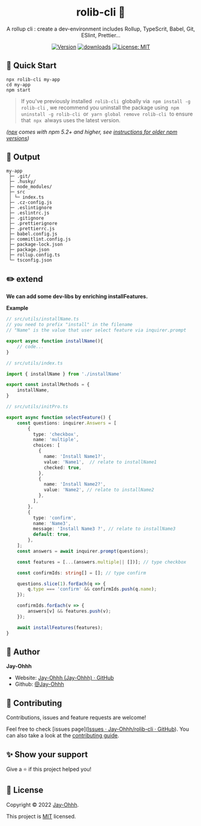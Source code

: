 <h1 align="center">rolib-cli 🎉</h3>
<p align="center">A rollup cli : create a dev-environment includes Rollup, TypeScrit, Babel, Git, ESlint, Prettier...</p>
<p align="center">
  <a href="https://www.npmjs.com/package/rolib-cli" target="_blank"><img alt="Version" src="https://img.shields.io/npm/v/rolib-cli.svg" /></a>
  <a href="https://www.npmjs.com/package/rolib-cli" target="_blank"><img alt="downloads" src="https://img.shields.io/npm/dm/rolib-cli.svg?color=blue"/></a>
  <a href="https://github.com/Jay-Ohhh/rolib-cli/blob/master/LICENSE" target="_blank"><img alt="License: MIT" src="https://img.shields.io/github/license/Jay-Ohhh/rolib-cli" /></a>
</p>


## 🚀 Quick Start

```shell
npx rolib-cli my-app
cd my-app
npm start
```

> If you've previously installed  `rolib-cli`  globally via  `npm install -g rolib-cli` , we recommend you uninstall the package using  `npm uninstall -g rolib-cli`  or  `yarn global remove rolib-cli`  to ensure that  `npx`  always uses the latest version.

*([npx](https://medium.com/@maybekatz/introducing-npx-an-npm-package-runner-55f7d4bd282b) comes with npm 5.2+ and higher, see [instructions for older npm versions](https://gist.github.com/gaearon/4064d3c23a77c74a3614c498a8bb1c5f))*

## 🎨 Output

```
my-app
 ├─ .git/
 ├─ .husky/
 ├─ node_modules/
 ├─ src
 │ └─ index.ts
 ├─ .cz-config.js
 ├─ .eslintignore
 ├─ .eslintrc.js
 ├─ .gitignore
 ├─ .prettierignore
 ├─ .prettierrc.js
 ├─ babel.config.js
 ├─ commitlint.config.js
 ├─ package-lock.json
 ├─ package.json
 ├─ rollup.config.ts
 └─ tsconfig.json
```

## ✏️ extend

**We can add some dev-libs by enriching installFeatures.**

**Example**

```typescript
// src/utils/installName.ts
// you need to prefix "install" in the filename
// "Name" is the value that user select feature via inquirer.prompt

export async function installName(){
    // code...
}
```

```typescript
// src/utils/index.ts

import { installName } from './installName'

export const installMethods = {
    installName,
}
```

```typescript
// src/utils/initPro.ts

export async function selectFeature() {
    const questions: inquirer.Answers = [
        {
          type: 'checkbox',
          name: 'multiple',
          choices: [
            {
              name: 'Install Name1?',
              value: 'Name1',  // relate to installName1
              checked: true,
            },
            {
              name: 'Install Name2?',
              value: 'Name2', // relate to installName2
            },
          ],
        },
        {
          type: 'confirm',
          name: 'Name3',
          message: 'Install Name3 ?', // relate to installName3
          default: true,
        },
    ];
    const answers = await inquirer.prompt(questions);

    const features = [...(answers.multiple|| [])]; // type checkbox

    const confirmIds: string[] = []; // type confirm

    questions.slice(1).forEach(q => {
        q.type === 'confirm' && confirmIds.push(q.name);
    });

    confirmIds.forEach(v => {
        answers[v] && features.push(v);
    });

    await installFeatures(features);
}
```

## 👔 Author

**Jay-Ohhh**

* Website: [Jay-Ohhh (Jay-Ohhh) · GitHub](https://github.com/Jay-Ohhh)
* Github: [@Jay-Ohhh](https://github.com/Jay-Ohhh)

## 🤝 Contributing

Contributions, issues and feature requests are welcome!

Feel free to check [issues page]([Issues · Jay-Ohhh/rolib-cli · GitHub](https://github.com/Jay-Ohhh/rolib-cli/issues)). You can also take a look at the [contributing guide](https://github.com/Jay-Ohhh/rolib-cli/blob/master/CONTRIBUTING.md).

## ✨ Show your support

Give a ⭐️ if this project helped you!

## 📝 License

Copyright © 2022 [Jay-Ohhh](https://github.com/Jay-Ohhh).

This project is [MIT](https://github.com/Jay-Ohhh/anchor-scroll-menu/blob/master/LICENSE) licensed.
